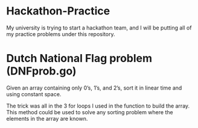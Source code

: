 # Hackathon-Practice
My university is trying to start a hackathon team, and I will be putting all of my practice problems under this repository.



# Dutch National Flag problem (DNFprob.go)
Given an array containing only 0’s, 1’s, and 2’s, sort it in linear time and using constant space.

The trick was all in the 3 for loops I used in the function to build the array.
This method could be used to solve any sorting problem where the elements in the array are known. 


